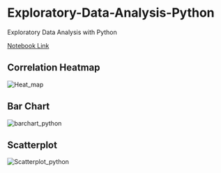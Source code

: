 # Exploratory-Data-Analysis-Python
Exploratory Data Analysis with Python

[Notebook Link](https://anaconda.cloud/api/nbserve/launch_notebook?nb_url=https%3A%2F%2Fanaconda.cloud%2Fapi%2Fprojects%2F3462639f-5a8c-4132-9447-8728fc876ace%2Fversions%2F5769b58e-02ec-4b3a-bd10-dc7400c02360%2Ffiles%2FDVwithPython.ipynb)


## Correlation Heatmap
![Heat_map](https://github.com/BusraArlier/Exploratory-Data-Analysis-Python/assets/147072169/4bfe4971-a029-43bd-a93b-9f59bdcbd847)

## Bar Chart
![barchart_python](https://github.com/BusraArlier/Exploratory-Data-Analysis-Python/assets/147072169/f6461571-874f-47ff-b24b-4db4419bbd56)

## Scatterplot 

![Scatterplot_python](https://github.com/BusraArlier/Exploratory-Data-Analysis-Python/assets/147072169/fbe730a0-173b-43b7-b5b2-ec2f4be35c79)


